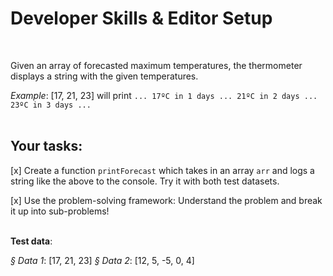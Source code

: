 # Developer Skills & Editor Setup
<br>

Given an array of forecasted maximum temperatures, the thermometer displays a string with the given temperatures. 

_Example_: [17, 21, 23] will print `... 17ºC in 1 days ... 21ºC in 2 days ... 23ºC in 3 days ...`
<br>
<br>

## Your tasks:

[x] Create a function `printForecast` which takes in an array `arr` and logs a string like the above to the console.
Try it with both test datasets.

[x] Use the problem-solving framework: Understand the problem and break it up into sub-problems!
<br>
<br>

**Test data**:

_§ Data 1_: [17, 21, 23]
_§ Data 2_: [12, 5, -5, 0, 4]
